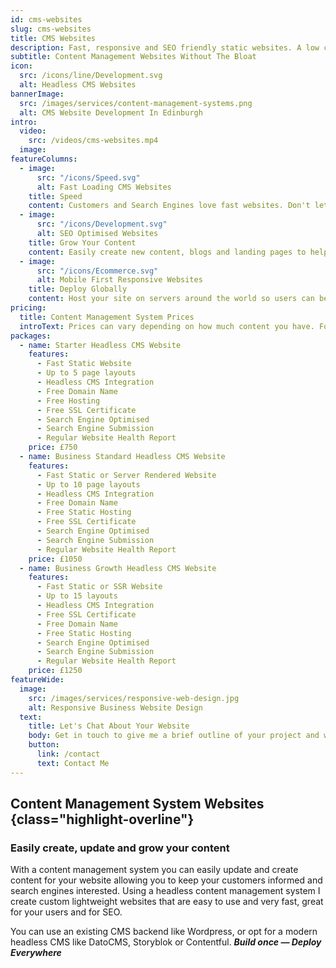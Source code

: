 ```yaml
---
id: cms-websites
slug: cms-websites
title: CMS Websites
description: Fast, responsive and SEO friendly static websites. A low cost option to get your business website online quickly.
subtitle: Content Management Websites Without The Bloat
icon:
  src: /icons/line/Development.svg
  alt: Headless CMS Websites
bannerImage:
  src: /images/services/content-management-systems.png
  alt: CMS Website Development In Edinburgh
intro:
  video:
    src: /videos/cms-websites.mp4
  image:
featureColumns:
  - image:
      src: "/icons/Speed.svg"
      alt: Fast Loading CMS Websites
    title: Speed
    content: Customers and Search Engines love fast websites. Don't let the need for a CMS slow down your site.
  - image:
      src: "/icons/Development.svg"
      alt: SEO Optimised Websites
    title: Grow Your Content
    content: Easily create new content, blogs and landing pages to help your customers understand your business.
  - image:
      src: "/icons/Ecommerce.svg"
      alt: Mobile First Responsive Websites
    title: Deploy Globally
    content: Host your site on servers around the world so users can be served your content quickly.
pricing:
  title: Content Management System Prices
  introText: Prices can vary depending on how much content you have. For a new or small business, many headless CMS's offer free or very low cost entry level subscriptions.
packages:
  - name: Starter Headless CMS Website
    features:
      - Fast Static Website
      - Up to 5 page layouts
      - Headless CMS Integration
      - Free Domain Name
      - Free Hosting
      - Free SSL Certificate
      - Search Engine Optimised
      - Search Engine Submission
      - Regular Website Health Report
    price: £750
  - name: Business Standard Headless CMS Website
    features:
      - Fast Static or Server Rendered Website
      - Up to 10 page layouts
      - Headless CMS Integration
      - Free Domain Name
      - Free Static Hosting
      - Free SSL Certificate
      - Search Engine Optimised
      - Search Engine Submission
      - Regular Website Health Report
    price: £1050
  - name: Business Growth Headless CMS Website
    features:
      - Fast Static or SSR Website
      - Up to 15 layouts
      - Headless CMS Integration
      - Free SSL Certificate
      - Free Domain Name
      - Free Static Hosting
      - Search Engine Optimised
      - Search Engine Submission
      - Regular Website Health Report
    price: £1250
featureWide:
  image:
    src: /images/services/responsive-web-design.jpg
    alt: Responsive Business Website Design
  text:
    title: Let's Chat About Your Website
    body: Get in touch to give me a brief outline of your project and we can schedule in a chat to discuss what the best, most cost effective option is for you to get your content management system website online.
    button:
      link: /contact
      text: Contact Me
---
```


## Content Management System Websites {class="highlight-overline"}

### Easily create, update and grow your content

With a content management system you can easily update and create content for your website allowing you to keep your customers informed and search engines interested. Using a headless content management system I create custom lightweight websites that are easy to use and very fast, great for your users and for SEO.

You can use an existing CMS backend like Wordpress, or opt for a modern headless CMS like DatoCMS, Storyblok or Contentful. **_Build once &mdash; Deploy Everywhere_**
